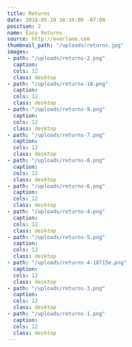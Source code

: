 ```yaml
---
title: Returns
date: 2018-05-10 16:34:00 -07:00
position: 2
name: Easy Returns
source: http://everlane.com
thumbnail_path: "/uploads/returns.jpg"
images:
- path: "/uploads/returns-2.png"
  caption: 
  cols: 12
  class: desktop
- path: "/uploads/returns-10.png"
  caption: 
  cols: 12
  class: desktop
- path: "/uploads/returns-9.png"
  caption: 
  cols: 12
  class: desktop
- path: "/uploads/returns-7.png"
  caption: 
  cols: 12
  class: desktop
- path: "/uploads/returns-8.png"
  caption: 
  cols: 12
  class: desktop
- path: "/uploads/returns-6.png"
  caption: 
  cols: 12
  class: desktop
- path: "/uploads/returns-4.png"
  caption: 
  cols: 12
  class: desktop
- path: "/uploads/returns-5.png"
  caption: 
  cols: 12
  class: desktop
- path: "/uploads/returns-4-18715e.png"
  caption: 
  cols: 12
  class: desktop
- path: "/uploads/returns-3.png"
  caption: 
  cols: 12
  class: desktop
- path: "/uploads/returns-1.png"
  caption: 
  cols: 12
  class: desktop
---
```


